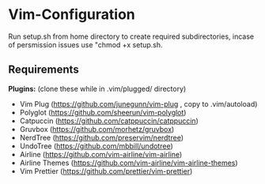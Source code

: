 # Vim-Configuration

Run setup.sh from home directory to create required subdirectories, incase of persmission issues use "chmod +x setup.sh.

## Requirements
 __Plugins:__ (clone these while in .vim/plugged/ directory)
 - Vim Plug (https://github.com/junegunn/vim-plug , copy to .vim/autoload)
 - Polyglot (https://github.com/sheerun/vim-polyglot)
 - Catpuccin (https://github.com/catppuccin/catppuccin)
 - Gruvbox (https://github.com/morhetz/gruvbox)
 - NerdTree (https://github.com/preservim/nerdtree)
 - UndoTree (https://github.com/mbbill/undotree)
 - Airline (https://github.com/vim-airline/vim-airline)
 - Airline Themes (https://github.com/vim-airline/vim-airline-themes)
 - Vim Prettier (https://github.com/prettier/vim-prettier)




